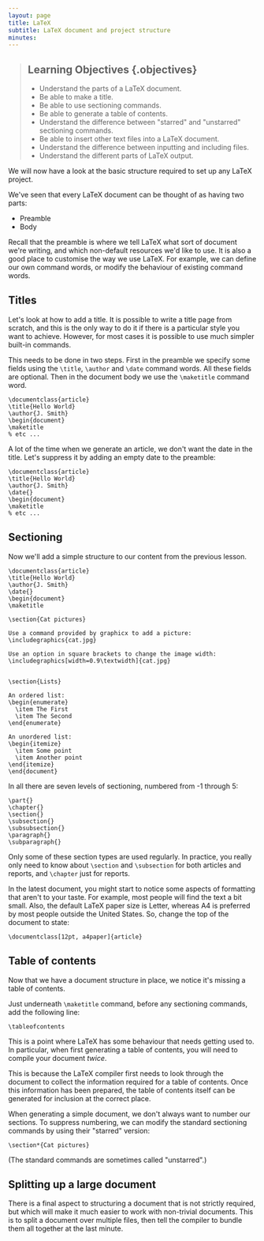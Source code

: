 ```yaml
---
layout: page
title: LaTeX
subtitle: LaTeX document and project structure
minutes: 
---
```


> ## Learning Objectives {.objectives}
>
> * Understand the parts of a LaTeX document.
> * Be able to make a title.
> * Be able to use sectioning commands.
> * Be able to generate a table of contents.
> * Understand the difference between "starred" and "unstarred" sectioning commands.
> * Be able to insert other text files into a LaTeX document.
> * Understand the difference between inputting and including files.
> * Understand the different parts of LaTeX output.

We will now have a look at the basic structure required to set up any LaTeX project.

We've seen that every LaTeX document can be thought of as having two parts:

* Preamble
* Body

Recall that the preamble is where we tell LaTeX what sort of document we're writing, 
and which non-default resources we'd like to use.
It is also a good place to customise the way we use LaTeX.
For example, we can define our own command words,
or modify the behaviour of existing command words.

Titles
----

Let's look at how to add a title.
It is possible to write a title page from scratch, and this is the only way to
do it if there is a particular style you want to achieve.
However, for most cases it is possible to use much simpler built-in commands.

This needs to be done in two steps.
First in the preamble we specify some fields using the
`\title`, `\author` and `\date` command words.
All these fields are optional.
Then in the document body we use the `\maketitle` command word.

~~~ {.tex}
\documentclass{article}
\title{Hello World}
\author{J. Smith}
\begin{document}
\maketitle
% etc ...
~~~

A lot of the time when we generate an article,
we don't want the date in the title.
Let's suppress it by adding an empty date to the preamble:

~~~ {.tex}
\documentclass{article}
\title{Hello World}
\author{J. Smith}
\date{}
\begin{document}
\maketitle
% etc ...
~~~


Sectioning
----

Now we'll add a simple structure to our content from the previous lesson.

~~~ {.tex}
\documentclass{article}
\title{Hello World}
\author{J. Smith}
\date{}
\begin{document}
\maketitle

\section{Cat pictures}

Use a command provided by graphicx to add a picture:
\includegraphics{cat.jpg}

Use an option in square brackets to change the image width:
\includegraphics[width=0.9\textwidth]{cat.jpg}


\section{Lists}

An ordered list:
\begin{enumerate}
  \item The First
  \item The Second
\end{enumerate}

An unordered list:
\begin{itemize}
  \item Some point
  \item Another point
\end{itemize}
\end{document}
~~~

In all there are seven levels of sectioning, numbered from -1 through 5:

~~~ {.tex}
\part{}
\chapter{}
\section{}
\subsection{}
\subsubsection{}
\paragraph{}
\subparagraph{}
~~~

Only some of these section types are used regularly.
In practice, you really only need to know about `\section` and `\subsection`
for both articles and reports, and `\chapter` just for reports.

In the latest document, you might start to notice some aspects of formatting
that aren't to your taste.
For example, most people will find the text a bit small.
Also, the default LaTeX paper size is Letter,
whereas A4 is preferred by most people outside the United States.
So, change the top of the document to state:

~~~ {.tex}
\documentclass[12pt, a4paper]{article}
~~~


Table of contents
----

Now that we have a document structure in place,
we notice it's missing a table of contents.

Just underneath `\maketitle` command, before any sectioning commands,
add the following line:

~~~ {.tex}
\tableofcontents
~~~

This is a point where LaTeX has some behaviour that needs getting used to.
In particular, when first generating a table of contents,
you will need to compile your document *twice*.

This is because the LaTeX compiler first needs to look through the document to
collect the information required for a table of contents.
Once this information has been prepared,
the table of contents itself can be generated for inclusion at the correct place.

When generating a simple document, we don't always want to number our sections.
To suppress numbering, we can modify the standard sectioning
commands by using their "starred" version:

~~~ {.tex}
\section*{Cat pictures}
~~~

(The standard commands are sometimes called "unstarred".)


Splitting up a large document
----

There is a final aspect to structuring a document that is not strictly required,
but which will make it much easier to work with non-trivial documents.
This is to split a document over multiple files,
then tell the compiler to bundle them all together at the last minute.



